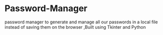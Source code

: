 # Password-Manager
password manager to generate and manage all our passwords  in a local file instead of saving them on the browser ,Built using Tkinter and Python
